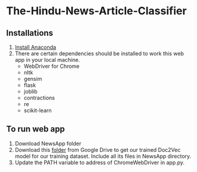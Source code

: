 # The-Hindu-News-Article-Classifier

## Installations 

1. [Install Anaconda ](https://docs.anaconda.com/anaconda/install/)
2. There are certain dependencies should be installed to work this web app in your local machine.
     - WebDriver for Chrome
     - nltk
     - gensim
     - flask
     - joblib
     - contractions
     - re
     - scikit-learn
      
## To run web app 
 1. Download NewsApp folder 
 2. Download this [folder](https://drive.google.com/drive/folders/1WPUT9Fk_I7akEMG0pY-F1GpBj62ZETyz?usp=sharing) from Google Drive to get our trained Doc2Vec model for our training dataset. Include all its files in NewsApp directory.
 3. Update the PATH variable to address of ChromeWebDriver in app.py.
 
 
 
 
